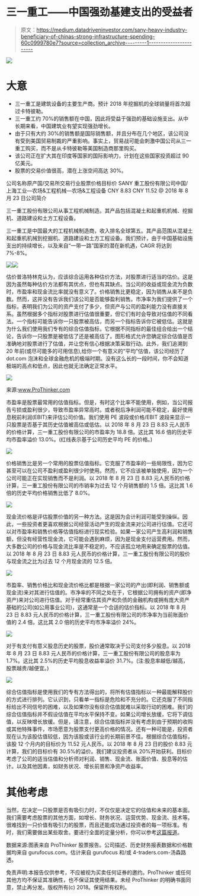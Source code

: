 # 三一重工——中国强劲基建支出的受益者

> 原文：<https://medium.datadriveninvestor.com/sany-heavy-industry-beneficiary-of-chinas-strong-infrastructure-spending-60c0999780e7?source=collection_archive---------1----------------------->

![](img/843c644b2a4f30cae2be355e31ef388c.png)

# 大意

*   三一重工是建筑设备的主要生产商。预计 2018 年挖掘机的全球销量将首次超过卡特彼勒。
*   三一重工约 70%的销售额在中国，因此将受益于强劲的基础设施支出。从中长期来看，中国建筑业有望实现强劲增长。
*   由于只有大约 30%的销售额是国际销售额，并且分布在几个地区，该公司没有受到美国贸易制裁的严重影响。事实上，贸易战可能会刺激中国公司从三一重工购买，而不是从卡特彼勒等美国制造商那里购买。
*   该公司正在扩大其在印度等国家的国际影响力，计划在这些国家投资超过 90 亿美元。
*   股票的交易价值很高，潜在上涨空间高达 30%。

公司名称原产国/交易所交易行业股票价格目标价 SANY 重工股份有限公司中国/
上海工业—农场&工程机械—农场&工程设备 CNY 8.83 CNY 11.52 @ 2018 年 8 月 23 日公司简介

三一重工股份有限公司从事工程机械制造。其产品包括混凝土和起重机机械、挖掘机、道路建设和土方工程设备。

三一重工是中国最大的工程机械制造商，收入排名全球第五。其产品范围从混凝土和起重机机械到挖掘机、道路建设和土方工程设备。我们预计，由于中国基础设施支出的持续增长，以及来自“一带一路”国家的潜在新机遇，CAGR 将达到 7%-8%。

![](img/ccb04fd0eb7b507ebca4be8fe81dc31e.png)![](img/bc02ceb4c08ae739c875f071b6cc847f.png)

估价普洛特林克认为，应该综合运用各种估价方法，对股票进行适当的估价。这是因为虽然每种估价方法都有其优点，但也有其缺点。当公司的收益或现金流为负数时，市盈率和现金流比率就没有意义了。价格销售比更稳定，因为销售从来不是负数。然而，这并没有告诉我们该公司是否能够盈利销售。市净率为我们提供了一个指标，表明我们为公司的资产支付了多少，但资产与公司的盈利能力没有直接关系。虽然根据多个指标对股票进行估值很重要，但它们有时会导致对估值的不同看法。一个指标可能告诉你一只股票被高估，而另一个指标告诉你它被低估。这就是为什么我们使用我们专有的综合估值指标，它根据不同指标的最佳组合给出一个结论，告诉你一只股票是被低估了还是被高估了。图形格式允许您确定综合估值是否准确地对股票进行了估值，并让您有信心根据决策采取行动。此外，我们追溯到 20 年前(或尽可能多的可用信息),给你一个有意义的“平均”估值，该公司经历了 dot.com 泡沫和全球金融危机的极端时期。没有这么长的一段时间，你不会知道极端的高点和低点，因此也就无法确定正常水平。

![](img/0ad43e4e195bc4d09fb272ae0e1601ec.png)

来源:www.ProThinker.com

市盈率是股票最常用的估值指标。但是，有时这个比率不能使用，例如，当公司报告亏损或盈利很少，导致市盈率异常高时。或者税后净利润可能不稳定，最好使用息税前利润(EBIT)来评估公司价值。我们使用 PE 波段或价格/EBIT 波段来显示一只股票是否基于其历史估值被高估或低估。以 2018 年 8 月 23 日 8.83 元人民币的价格计算，三一重工股份有限公司的市盈率为 18.8 倍。这比其 16.6 倍的历史平均市盈率溢价 13.0%。(红线表示基于公司历史平均 PE 的价格。)

![](img/ff8cf1198cb10444172e3090cb4784f1.png)

价格销售比是另一个常用的股票估值指标。它克服了市盈率的一些局限性，因为它甚至可以在公司不盈利或盈利很少时使用。然而，它不应该被单独使用，因为一个公司可能正在实现销售而不是利润。以 2018 年 8 月 23 日 8.83 元人民币的价格计算，三一重工股份有限公司的市销率为过去 12 个月销售额的 1.5 倍。这比其 1.6 倍的历史平均价格销售比低了 8.0%。

![](img/c6842a43b342e68c172b5e075e511c61.png)

现金流价格是评估股票价值的另一种方法。这是因为会计利润可能受到操纵。因此，一些投资者更喜欢根据公司经营活动产生的现金流来对公司进行估值。它还可以对市盈率和销售价格等估值指标进行现实检验。如果一家公司产生高利润和销售额，但没有经营性现金流，它可能会遇到麻烦，因为是现金支付运营费用。然而，大多数公司的价格与现金流比率是不稳定的，不应该孤立地用来确定股票的估值。以 2018 年 8 月 23 日 8.83 元人民币的价格计算，三一重工股份有限公司的股价与现金流之比为过去 12 个月现金流的 12.5 倍。

![](img/fcd24dd38a1a6f7e745ccea0cb60d097.png)

市盈率、销售价格比和现金流价格比都是根据一家公司的产出(即利润、销售额或现金流)来对其进行估值的。市净率的不同之处在于，它根据公司拥有的资产(即净资产)来对公司进行估值。对于经常重估其资产和负债的金融机构或拥有庞大资产基础的公司(如公用事业公司)，这通常是一个合适的估价指标。以 2018 年 8 月 23 日 8.83 元人民币的价格计算，三一重工股份有限公司的市净率为当前账面价值的 2.4 倍。这比其 2.0 倍的历史平均市净率溢价 24%。

![](img/d31445107e7744d220354bed377ab910.png)

对于有支付有意义股息历史的股票，股价通常取决于公司支付多少股息。以 2018 年 8 月 23 日 8.83 元人民币的价格计算，三一重工股份有限公司的股息率为 1.7%。这比其 2.5%的历史平均股息收益率溢价 31.7%。(注:股息率越低/越高，股票越贵/越便宜。)

![](img/d454a5b16885beb5f1b5f1a8e9713458.png)

综合估值指标是使用我们的专有方法得出的，将所有估值指标以一种最能解释股价的方式进行排列。它认识到，只看单一指标是危险和不充分的。它还克服了不同指标给出不同信号的困难，以及如果你没有综合估值就难以采取行动的困难。我们的综合估值指标并不假设估值在平均水平保持不变。如果公司增长放缓，它将下调估值，以反映增长放缓。但是，请注意，综合估值指标并没有考虑到由于预期的收购或其他特殊事件，市场愿意为股票支付更高价格的情况。还有一种可能是，投资者现在认为该股估值较低，因为该股或该行业的长期前景不佳。根据综合估值指标，该股 12 个月内的目标价为 11.52 元人民币。以 2018 年 8 月 23 日的股价 8.83 元计算，我们的目标价有 30.5%的溢价。我们建议投资者从 20%开始获利。目标价考虑了公司的适当估值和分析师对利润、销售、现金流、账面价值、股息等的估计。以及其他因素，如财务状况、增长前景和净资产收益率。

# 其他考虑

当然，在决定一只股票是否有吸引力时，不仅仅是决定它的估值和未来的基本面。我们需要考虑股票的其他方面，如增长、财务状况、运营优势、现金流、技术等。很难找到一只价值有吸引力的股票，而且还能成功通过投资者的每一项标准。有时，我们需要做出某些取舍。要进行全面的定量分析，你可以参考[这篇报道](https://prothinker.com/wp-content/uploads/2018/08/Sany-Heavy-Industry.pdf)。

数据来源:图表来自 ProThinker 股票报告。公司描述、历史财务报表数据和价格数据均来自 gurufocus.com。估计来自 gurufocus 和/或 4-traders.com-汤森路透。

免责声明:本报告仅供参考，不应被视为买卖任何证券的邀约。ProThinker 或任何其他方均不保证其准确性，也不保证其使用结果。未经 ProThinker 的明确书面同意，禁止再分发。版权所有(c) 2018。保留所有权利。